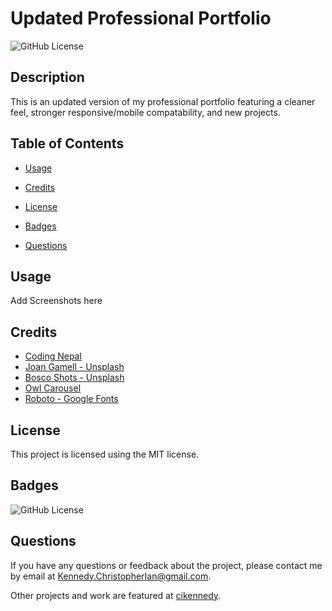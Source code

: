 # Updated Professional Portfolio
  ![GitHub License](https://img.shields.io/badge/license-MIT-yellow.svg)

  ## Description

  This is an updated version of my professional portfolio featuring a cleaner feel, stronger responsive/mobile compatability, and new projects.

  ## Table of Contents

  * [Usage](#usage)

  * [Credits](#credits)
  
  * [License](#license)

  * [Badges](#badges)

  * [Questions](#questions)

  ## Usage 

  Add Screenshots here

  ## Credits

  * [Coding Nepal](https://www.youtube.com/watch?v=tcskp-ncN0I)
  * [Joan Gamell - Unsplash](https://unsplash.com/photos/ZS67i1HLllo)
  * [Bosco Shots - Unsplash](https://unsplash.com/photos/P3BtPkyVeUU)
  * [Owl Carousel](https://cdnjs.com/libraries/OwlCarousel2)
  * [Roboto - Google Fonts](https://fonts.google.com/specimen/Roboto)

  ## License

  This project is licensed using the MIT license.

  ## Badges

  ![GitHub License](https://img.shields.io/badge/license-MIT-yellow.svg)

  ## Questions

  If you have any questions or feedback about the project, please contact me by email at [Kennedy.ChristopherIan@gmail.com](mailto:Kennedy.ChristopherIan@gmail.com). 

  Other projects and work are featured at [cikennedy](https://github.com/cikennedy).

